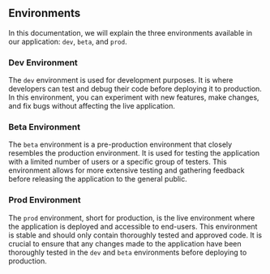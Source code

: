 ## Environments

In this documentation, we will explain the three environments available in our application: `dev`, `beta`, and `prod`.

### Dev Environment

The `dev` environment is used for development purposes. It is where developers can test and debug their code before deploying it to production. In this environment, you can experiment with new features, make changes, and fix bugs without affecting the live application.

### Beta Environment

The `beta` environment is a pre-production environment that closely resembles the production environment. It is used for testing the application with a limited number of users or a specific group of testers. This environment allows for more extensive testing and gathering feedback before releasing the application to the general public.

### Prod Environment

The `prod` environment, short for production, is the live environment where the application is deployed and accessible to end-users. This environment is stable and should only contain thoroughly tested and approved code. It is crucial to ensure that any changes made to the application have been thoroughly tested in the `dev` and `beta` environments before deploying to production.
